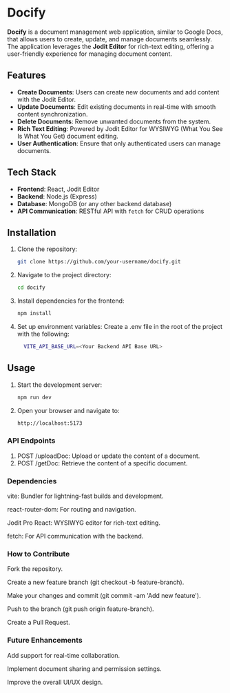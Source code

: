 # Docify

**Docify** is a document management web application, similar to Google Docs, that allows users to create, update, and manage documents seamlessly. The application leverages the **Jodit Editor** for rich-text editing, offering a user-friendly experience for managing document content.

## Features

- **Create Documents**: Users can create new documents and add content with the Jodit Editor.
- **Update Documents**: Edit existing documents in real-time with smooth content synchronization.
- **Delete Documents**: Remove unwanted documents from the system.
- **Rich Text Editing**: Powered by Jodit Editor for WYSIWYG (What You See Is What You Get) document editing.
- **User Authentication**: Ensure that only authenticated users can manage documents.

## Tech Stack

- **Frontend**: React, Jodit Editor
- **Backend**: Node.js (Express)
- **Database**: MongoDB (or any other backend database)
- **API Communication**: RESTful API with `fetch` for CRUD operations

## Installation

1. Clone the repository:
   ```bash
   git clone https://github.com/your-username/docify.git

2. Navigate to the project directory:
    ```bash
    cd docify
    
3. Install dependencies for the frontend:
   ```bash
   npm install
   
4. Set up environment variables: Create a .env file in the root of the project with the following:
   ```bash
     VITE_API_BASE_URL=<Your Backend API Base URL>


## Usage

1. Start the development server:
   ```bash
   npm run dev
   
2. Open your browser and navigate to:
   ```bash
   http://localhost:5173

### API Endpoints

1. POST /uploadDoc: Upload or update the content of a document.
2. POST /getDoc: Retrieve the content of a specific document.

### Dependencies

vite: Bundler for lightning-fast builds and development.

react-router-dom: For routing and navigation.

Jodit Pro React: WYSIWYG editor for rich-text editing.

fetch: For API communication with the backend.

### How to Contribute
  Fork the repository.
  
  Create a new feature branch (git checkout -b feature-branch).
  
  Make your changes and commit (git commit -am 'Add new feature').
  
  Push to the branch (git push origin feature-branch).
  
  Create a Pull Request.
  
### Future Enhancements

  Add support for real-time collaboration.
  
  Implement document sharing and permission settings.
  
  Improve the overall UI/UX design.
